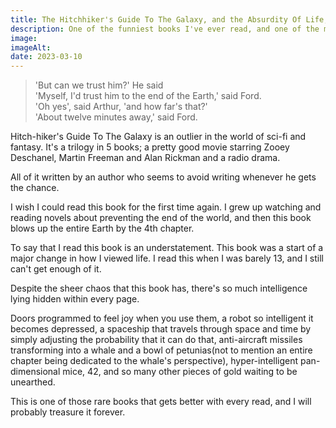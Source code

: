 ```yaml
---
title: The Hitchhiker's Guide To The Galaxy, and the Absurdity Of Life, The Universe And Everything.
description: One of the funniest books I've ever read, and one of the most quotable books I ever will read.
image:
imageAlt:
date: 2023-03-10
---
```


> 'But can we trust him?' He said  
> 'Myself, I'd trust him to the end of the Earth,' said Ford.  
> 'Oh yes', said Arthur, 'and how far's that?'  
> 'About twelve minutes away,' said Ford.

Hitch-hiker's Guide To The Galaxy is an outlier in the world of sci-fi and fantasy. It's a trilogy in 5 books; a pretty good movie starring Zooey Deschanel, Martin Freeman and Alan Rickman and a radio drama.

All of it written by an author who seems to avoid writing whenever he gets the chance.

I wish I could read this book for the first time again. I grew up watching and reading novels about preventing the end of the world, and then this book blows up the entire Earth by the 4th chapter.

To say that I read this book is an understatement. This book was a start of a major change in how I viewed life. I read this when I was barely 13, and I still can't get enough of it.

Despite the sheer chaos that this book has, there's so much intelligence lying hidden within every page.

Doors programmed to feel joy when you use them, a robot so intelligent it becomes depressed, a spaceship that travels through space and time by simply adjusting the probability that it can do that, anti-aircraft missiles transforming into a whale and a bowl of petunias(not to mention an entire chapter being dedicated to the whale's perspective), hyper-intelligent pan-dimensional mice, 42, and so many other pieces of gold waiting to be unearthed.

This is one of those rare books that gets better with every read, and I will probably treasure it forever.
